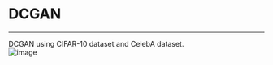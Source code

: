 # DCGAN
-----------------------
DCGAN using CIFAR-10 dataset and CelebA dataset.
<br>
![image](https://user-images.githubusercontent.com/43398106/73512629-b474ec00-442d-11ea-9308-7024b181b359.png)
